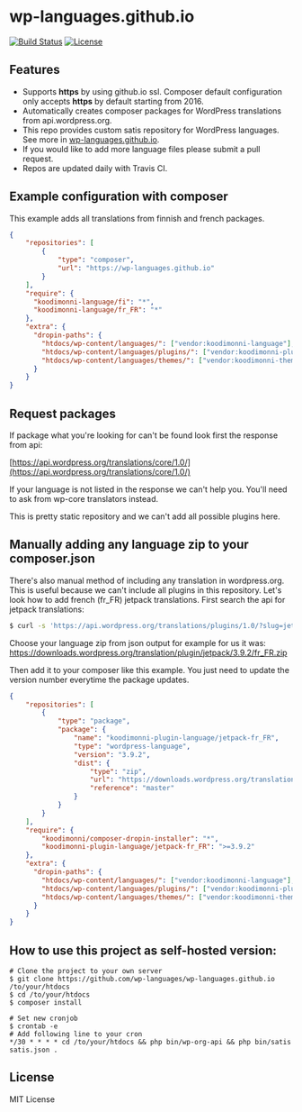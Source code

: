 # wp-languages.github.io
[![Build Status](https://travis-ci.org/wp-languages/wp-languages.github.io.svg?branch=src)](https://travis-ci.org/wp-languages/wp-languages.github.io) [![License](http://img.shields.io/:license-mit-blue.svg)](http://doge.mit-license.org)

## Features
- Supports **https** by using github.io ssl. Composer default configuration only accepts **https** by default starting from 2016.
- Automatically creates composer packages for WordPress translations from api.wordpress.org.
- This repo provides custom satis repository for WordPress languages. See more in [wp-languages.github.io](https://wp-languages.github.io/).
- If you would like to add more language files please submit a pull request.
- Repos are updated daily with Travis CI.


## Example configuration with composer

This example adds all translations from finnish and french packages.
```json
{
    "repositories": [
        {
            "type": "composer",
            "url": "https://wp-languages.github.io"
        }
    ],
    "require": {
      "koodimonni-language/fi": "*",
      "koodimonni-language/fr_FR": "*"
    },
    "extra": {
      "dropin-paths": {
        "htdocs/wp-content/languages/": ["vendor:koodimonni-language"],
        "htdocs/wp-content/languages/plugins/": ["vendor:koodimonni-plugin-language"],
        "htdocs/wp-content/languages/themes/": ["vendor:koodimonni-theme-language"]
      }
    }
}
```

## Request packages
If package what you're looking for can't be found look first the response from api:

[https://api.wordpress.org/translations/core/1.0/](https://api.wordpress.org/translations/core/1.0/)

If your language is not listed in the response we can't help you. You'll need to ask from wp-core translators instead.

This is pretty static repository and we can't add all possible plugins here.

## Manually adding any language zip to your composer.json
There's also manual method of including any translation in wordpress.org. This is useful because we can't include all plugins in this repository. Let's look how to add french (fr_FR) jetpack translations. First search the api for jetpack translations:

```bash
$ curl -s 'https://api.wordpress.org/translations/plugins/1.0/?slug=jetpack' | python -m json.tool
```

Choose your language zip from json output for example for us it was:
https://downloads.wordpress.org/translation/plugin/jetpack/3.9.2/fr_FR.zip

Then add it to your composer like this example. You just need to update the version number everytime the package updates.
```json
{
    "repositories": [
        {
            "type": "package",
            "package": {
                "name": "koodimonni-plugin-language/jetpack-fr_FR",
                "type": "wordpress-language",
                "version": "3.9.2",
                "dist": {
                    "type": "zip",
                    "url": "https://downloads.wordpress.org/translation/plugin/jetpack/3.9.2/fr_FR.zip",
                    "reference": "master"
                }
            }
        }
    ],
    "require": {
        "koodimonni/composer-dropin-installer": "*",
        "koodimonni-plugin-language/jetpack-fr_FR": ">=3.9.2"
    },
    "extra": {
      "dropin-paths": {
        "htdocs/wp-content/languages/": ["vendor:koodimonni-language"],
        "htdocs/wp-content/languages/plugins/": ["vendor:koodimonni-plugin-language"],
        "htdocs/wp-content/languages/themes/": ["vendor:koodimonni-theme-language"]
      }
    }
}
```

## How to use this project as self-hosted version:

```
# Clone the project to your own server
$ git clone https://github.com/wp-languages/wp-languages.github.io /to/your/htdocs
$ cd /to/your/htdocs
$ composer install

# Set new cronjob
$ crontab -e
# Add following line to your cron
*/30 * * * * cd /to/your/htdocs && php bin/wp-org-api && php bin/satis satis.json .
```

## License
MIT License
